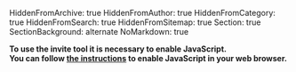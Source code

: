 HiddenFromArchive: true
HiddenFromAuthor: true
HiddenFromCategory: true
HiddenFromSearch: true
HiddenFromSitemap: true
Section: true
SectionBackground: alternate
NoMarkdown: true

<script>
window.onload = function () {
	// show invite tool - only shows when javascript is enabled
	document.getElementById('invite_tool').style["display"] = "";
		
	$('#mail').tagThis({
		noDuplicates: true,
		email : true,
		defaultText: "Email address"
	});
}

function copyToClipboard(val){
		element = $('<textarea>').appendTo('body').val(val).select()
		document.execCommand('copy')
		element.remove()
}

function processData(action){
		var cc = ""
		var addresses = $('#mail').data('tags');
		if (addresses){
			for (address of addresses) {
				cc +=address["text"]+","
			}
		}
		var body = $('#invite_body').val();
		if (action == "openMail") {
			body = body.replace(/\r\n|\r|\n/g, "%0D%0A");
			location.href = "mailto:?bcc=" + cc + "&subject=Invite to Filmmakers for Future&body=" + body
		} else if (action == "copy") {
			copyToClipboard("Please copy the list of email addresses into the bcc field of your mail service and then remove it from the mail:\r\n\r\n" + cc + "\r\n\r\n" + body)
		}
	};
</script>

<div class="row justify-content-center" id="invite_tool" style="display:none">
	<div class="col-lg-9 text-center text-white">
		<!-- Email -->
		<div class="mb-1 small text-white-75">You can enter multiple email addresses - just press Enter or add a comma after each one.</div>
		<input type="email" id="mail" maxlength="256"class="form-control mb-4">
		<!-- Message -->
		<div class="form-group">
<textarea id="invite_body" rows="10" class="form-control mb-4 mt-4">
Hi,
I have signed the public statement by Filmmakers for Future and would like to encourage you to sign as well!

---- Statement ----
Fiction and visual storytelling in general have the ability to construct realities, which is why we as filmmakers have a special responsibility to society. This applies not only to the stories we tell, but also to the way our industry works.
--------- Continue reading and sign here: https://filmmakersforfuture.org

---- The main goals of Filmmakers for Future can easily be summarized ----
1. Minimizing the environmental impact of our industry
2. Sustainable storytelling, i.e. what ideals do we convey and what stories do we tell
3. Raising awareness of the crew and the public
4. Socially responsible working conditions and a diverse industry.
---------

You can also join their working groups to discuss department-specific topics and participate in making the industry fit for the future. Help is very much welcome! Visit https://filmmakersforfuture.org/participate/ for more information.

Best,
</textarea>
		</div>
	</div>
	
	<div class="col-lg-4 text-center text-white">
		<button class="btn btn-info btn-block mb-1" onclick="processData('openMail')">Open in default email program</button>
	</div>
	<div class="col-lg-4 text-center text-white">
		<button class="btn btn-info btn-block mb-1" onclick="processData('copy')">Copy to the clipboard</button>
	</div>
</div>

<noscript>
	<div class="text-center text-white pt-5 pb-5">
	 <b>To use the invite tool it is necessary to enable JavaScript.<br>
	 You can follow <a href="https://www.enable-javascript.com/">the instructions</a> to enable JavaScript in your web browser.</b>
	</div>
</noscript>
